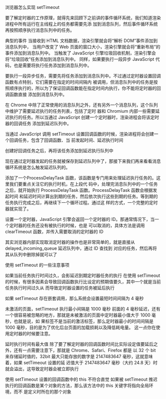 浏览器怎么实现 setTimeout

要了解定时器的工作原理，就得先来回顾下之前讲的事件循环系统，我们知道渲染进程中所有运行在主线程上的任务都需要先添
加到消息队列，然后事件循环系统再按照顺序执行消息队列中的任务。

典型的事件
当接收到 HTML 文档数据，渲染引擎就会将“解析 DOM”事件添加到消息队列中，
当用户改变了 Web 页面的窗口大小，渲染引擎就会将“重新布局”的事件添加到消息队列中。
当触发了 JavaScript 引擎垃圾回收机制，渲染引擎会将“垃圾回收”任务添加到消息队列中。
同样，如果要执行一段异步 JavaScript 代码，也是需要将执行任务添加到消息队列中。

要执行一段异步任务，需要先将任务添加到消息队列中。不过通过定时器设置回调函数有点特别，它们需要在指定的时间间隔内
被调用，但消息队列中的任务是按照顺序执行的，所以为了保证回调函数能在指定时间内执行，你不能将定时器的回调函数直接
添加到消息队列中。


在 Chrome 中除了正常使用的消息队列之外，还有另外一个消息队列，这个队列中维护了需要延迟执行的任务列表，包括了定时
器和 Chromium 内部一些需要延迟执行的任务。所以当通过 JavaScript 创建一个定时器时，渲染进程会将该定时器的回调任务
添加到延迟队列中。

当通过 JavaScript 调用 setTimeout 设置回调函数的时候，渲染进程将会创建一个回调任务，包含了回调函数、当
前发起时间、延迟执行时间

创建好回调任务之后，再将该任务添加到延迟执行队列中

现在通过定时器发起的任务就被保存到延迟队列中了，那接下来我们再来看看消息循环系统是怎么触发延迟队列的。

添加了一个ProcessDelayTask 函数，该函数是专门用来处理延迟执行任务的。这里我们要重点关注它的执行时机，在上段代
码中，处理完消息队列中的一个任务之后，就开始执行 ProcessDelayTask 函数。ProcessDelayTask 函数会根据发起时间
和延迟时间计算出到期的任务，然后依次执行这些到期的任务。等到期的任务执行完成之后，再继续下一个循环过程。通过这
样的方式，一个完整的定时器就实现了。

设置一个定时器，JavaScript 引擎会返回一个定时器的 ID。那通常情况下，当一个定时器的任务还没有被执行的时候，也是
可以取消的，具体方法是调用clearTimeout 函数，并传入需要取消的定时器的 ID

其实浏览器内部实现取消定时器的操作也是非常简单的，就是直接从 delayed_incoming_queue 延迟队列中，通过 ID 查找到
对应的任务，然后再将其从队列中删除掉就可以了

使用 setTimeout 的一些注意事项

如果当前任务执行时间过久，会影延迟到期定时器任务的执行
在使用 setTimeout 的时候，有很多因素会导致回调函数执行比设定的预期值要久，其中一个就是当前任务执行时间过久从
而导致定时器设置的任务被延后执行

如果 setTimeout 存在嵌套调用，那么系统会设置最短时间间隔为 4 毫秒

未激活的页面，setTimeout 执行最小间隔是 1000 毫秒
前面的 4 毫秒延迟，还有一个很容易被忽略的地方，那就是未被激活的页面中定时器最小值大于 1000 毫秒，也就是说，如
果标签不是当前的激活标签，那么定时器最小的时间间隔是 1000 毫秒，目的是为了优化后台页面的加载损耗以及降低耗电量。
这一点你在使用定时器的时候要注意。

延时执行时间有最大值
除了要了解定时器的回调函数时间比实际设定值要延后之外，还有一点需要注意下，那就是 Chrome、Safari、Firefox 都是
以 32 个 bit 来存储延时值的，32bit 最大只能存放的数字是 2147483647 毫秒，这就意味着，如果 setTimeout 设置的延
迟值大于 2147483647 毫秒（大约 24.8 天）时就会溢出，这导致定时器会被立即执行

使用 setTimeout 设置的回调函数中的 this 不符合直觉
如果被 setTimeout 推迟执行的回调函数是某个对象的方法，那么该方法中的 this 关键字将指向全局环境，而不
是定义时所在的那个对象

